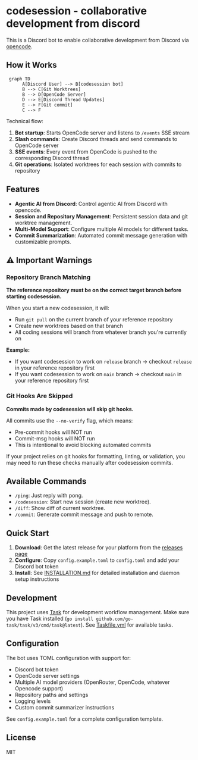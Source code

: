# codesession - collaborative development from discord

This is a Discord bot to enable collaborative development from Discord via [opencode](https://opencode.ai).

## How it Works

```mermaid
 graph TD
      A[Discord User] --> B[codesession bot]
      B --> C[Git Worktrees]
      B --> D[OpenCode Server]
      D --> E[Discord Thread Updates]
      E --> F[Git commit]
      C --> F
```

Technical flow: 
1. **Bot startup**: Starts OpenCode server and listens to `/events` SSE stream
2. **Slash commands**: Create Discord threads and send commands to OpenCode server  
3. **SSE events**: Every event from OpenCode is pushed to the corresponding Discord thread
4. **Git operations**: Isolated worktrees for each session with commits to repository

## Features
- **Agentic AI from Discord**: Control agentic AI from Discord with opencode.
- **Session and Repository Management**: Persistent session data and git worktree management.
- **Multi-Model Support**: Configure multiple AI models for different tasks.
- **Commit Summarization**: Automated commit message generation with customizable prompts.

## ⚠️ Important Warnings

### Repository Branch Matching
**The reference repository must be on the correct target branch before starting codesession.**

When you start a new codesession, it will:
- Run `git pull` on the current branch of your reference repository
- Create new worktrees based on that branch
- All coding sessions will branch from whatever branch you're currently on

**Example:**
- If you want codesession to work on `release` branch → checkout `release` in your reference repository first
- If you want codesession to work on `main` branch → checkout `main` in your reference repository first

### Git Hooks Are Skipped
**Commits made by codesession will skip git hooks.**

All commits use the `--no-verify` flag, which means:
- Pre-commit hooks will NOT run
- Commit-msg hooks will NOT run
- This is intentional to avoid blocking automated commits

If your project relies on git hooks for formatting, linting, or validation, you may need to run these checks manually after codesession commits.

## Available Commands
- `/ping`: Just reply with pong.
- `/codesession`: Start new session (create new worktree).
- `/diff`: Show diff of current worktree.
- `/commit`: Generate commit message and push to remote.

## Quick Start

1. **Download**: Get the latest release for your platform from the [releases page](https://github.com/famasya/codesession/releases)
2. **Configure**: Copy `config.example.toml` to `config.toml` and add your Discord bot token
3. **Install**: See [INSTALLATION.md](INSTALLATION.md) for detailed installation and daemon setup instructions

## Development

This project uses [Task](https://taskfile.dev/) for development workflow management. Make sure you have Task installed (`go install github.com/go-task/task/v3/cmd/task@latest`). See [Taskfile.yml](Taskfile.yml) for available tasks.

## Configuration

The bot uses TOML configuration with support for:
- Discord bot token
- OpenCode server settings
- Multiple AI model providers (OpenRouter, OpenCode, whatever Opencode support)
- Repository paths and settings
- Logging levels
- Custom commit summarizer instructions

See `config.example.toml` for a complete configuration template.


## License

MIT
